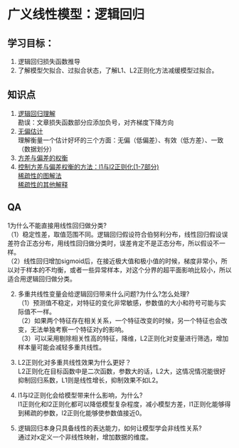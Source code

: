 # 广义线性模型：逻辑回归

## 学习目标：
1. 逻辑回归损失函数推导  
2. 了解模型欠拟合、过拟合状态，了解L1、L2正则化方法减缓模型过拟合。  

## 知识点
1. [逻辑回归理解](https://zhuanlan.zhihu.com/p/44591359)  
勘误：文章损失函数部分应添加负号，对齐梯度下降方向  
2. [无偏估计](https://www.zhihu.com/question/22983179/answer/404391738)  
理解衡量一个估计好坏的三个方面：无偏（低偏差）、有效（低方差）、一致（数据划分）  
3. [方差与偏差的权衡](https://zhuanlan.zhihu.com/p/38853908)  
4. [控制方差与偏差权衡的方法：l1与l2正则化(1-7部分)](https://zhuanlan.zhihu.com/p/35356992)  
[稀疏性的图解法](https://vimsky.com/article/3852.html)  
[稀疏性的其他解释](https://zhuanlan.zhihu.com/p/50142573)  

## QA
1为什么不能直接用线性回归做分类?  
（1）稳定性差，取值范围不同。逻辑回归假设符合伯努利分布，线性回归假设误差符合正态分布，用线性回归做分类时，误差肯定不是正态分布，所以假设不一样。  
（2）线性回归增加sigmoid后，在接近极大值和极小值的时候，梯度非常小，所以对于样本的不均衡，或者一些异常样本，对这个分界的超平面影响比较小，所以适合用逻辑回归做分类。  

2. 多重共线性变量会给逻辑回归带来什么问题?为什么?怎么处理?  
（1）预测值不稳定，对特征的变化非常敏感，参数值的大小和符号可能与实际值不一样。  
（2）如果两个特征存在相关关系，一个特征改变的时候，另一个特征也会改变，无法单独考察一个特征对y的影响。  
（3）可以采用剔除相关性高的特征，降维，L2正则化对变量进行筛选，增加样本量可能会减轻多重共线性。   

3. L2正则化对多重共线性效果为什么更好？  
	L2正则化在目标函数中是二次函数，参数大的话，L2大，这情况情况能很好抑制回归系数，L1则是线性增长，抑制效果不如L2。

4. l1与l2正则化会给模型带来什么影响，为什么?  
l1正则化和l2正则化都可以降低模型复杂程度，减小模型方差，l1正则化能够得到稀疏的参数，l2正则化能够使参数值接近0。  

5. 逻辑回归本身只具备线性的表达能力，如何让模型学会非线性关系?  
通过对x定义一个非线性映射，增加数据的维度。  